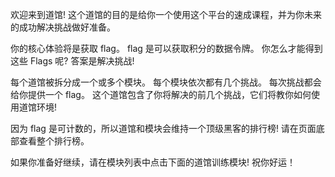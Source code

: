 欢迎来到道馆!
这个道馆的目的是给你一个使用这个平台的速成课程，并为你未来的成功解决挑战做好准备。

你的核心体验将是获取 flag。
flag 是可以获取积分的数据令牌。
你怎么才能得到这些 Flags 呢?
答案是解决挑战!

每个道馆被拆分成一个或多个模块。
每个模块依次都有几个挑战。
每次挑战都会给你提供一个 flag。
这个道馆包含了你将解决的前几个挑战，它们将教你如何使用道馆环境!

因为 flag 是可计数的，所以道馆和模块会维持一个顶级黑客的排行榜!
请在页面底部查看整个排行榜。

如果你准备好继续，请在模块列表中点击下面的道馆训练模块!
祝你好运！
